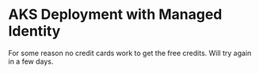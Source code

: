 # AKS Deployment with Managed Identity

For some reason no credit cards work to get the free credits. Will try again in a few days.
